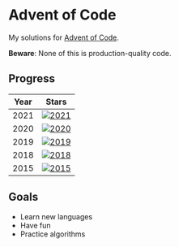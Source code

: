 # Advent of Code

My solutions for [Advent of Code](https://adventofcode.com/).

**Beware**: None of this is production-quality code.

## Progress

| Year | Stars |
| ---  | --- |
| 2021 | [![2021](https://img.shields.io/badge/stars%20⭐-50-yellow)](https://adventofcode.com/2021/stats) |
| 2020 | [![2020](https://img.shields.io/badge/stars%20⭐-50-yellow)](https://adventofcode.com/2020/stats) |
| 2019 | [![2019](https://img.shields.io/badge/stars%20⭐-50-yellow)](https://adventofcode.com/2019/stats) |
| 2018 | [![2018](https://img.shields.io/badge/stars%20⭐-24-yellow)](https://adventofcode.com/2018/stats) |
| 2015 | [![2015](https://img.shields.io/badge/stars%20⭐-50-yellow)](https://adventofcode.com/2015/stats) |

## Goals

* Learn new languages
* Have fun
* Practice algorithms
